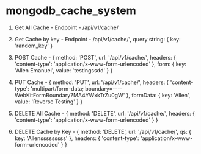 # mongodb_cache_system

1. Get All Cache - Endpoint - /api/v1/cache/

2. Get Cache by key - Endpoint - /api/v1/cache/', query string: { key: 'random_key' }

3. POST Cache - { method: 'POST',
  url: '/api/v1/cache/',
  headers: { 'content-type': 'application/x-www-form-urlencoded' },
  form: { key: 'Allen Emanuel', value: 'testingssdd' } }


4. PUT Cache -  { method: 'PUT',
  url: '/api/v1/cache/',
  headers: { 'content-type': 'multipart/form-data; boundary=----WebKitFormBoundary7MA4YWxkTrZu0gW' },
  formData: { key: 'Allen', value: 'Reverse Testing' } }
  
5. DELETE All Cache - { method: 'DELETE',
  url: '/api/v1/cache/',
  headers: { 'content-type': 'application/x-www-form-urlencoded' } }
  
6. DELETE Cache by Key - { method: 'DELETE',
  url: '/api/v1/cache/',
  qs: { key: 'Allensssssssss' },
  headers: { 'content-type': 'application/x-www-form-urlencoded' } }
  
